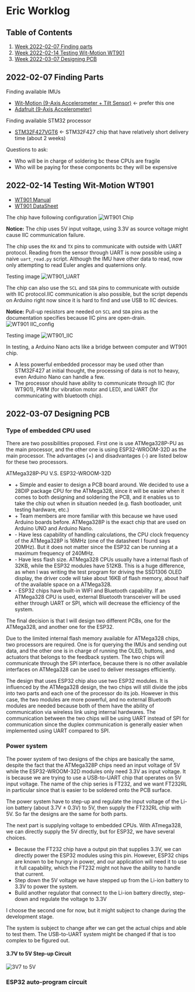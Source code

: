 # Eric Worklog

## Table of Contents

1. [Week 2022-02-07 Finding parts](#2022-02-07-finding-parts)
2. [Week 2022-02-14 Testing Wit-Motion WT901](#2022-02-14-testing-wit-motion-wt901)
3. [Week 2022-03-07 Designing PCB](#2022-03-07-designing-pcb)

## 2022-02-07 Finding Parts

Finding available IMUs

- [Wit-Motion (9-Axis Accelerometer + Tilt Sensor)](https://www.amazon.com/Accelerometer-Acceleration-Gyroscope-Electronic-Magnetometer/dp/B07GBRTB5K?ref_=ast_sto_dp) <- prefer this one
- [Adafruit (9-Axis Accelerometer)](https://www.amazon.com/Adafruit-Absolute-Orientation-Fusion-Breakout/dp/B017PEIGIG/ref=asc_df_B017PEIGIG/?tag=hyprod-20&linkCode=df0&hvadid=312142335725&hvpos=&hvnetw=g&hvrand=10955145127703543807&hvpone=&hvptwo=&hvqmt=&hvdev=c&hvdvcmdl=&hvlocint=&hvlocphy=9022196&hvtargid=pla-442396583748&psc=1)

Finding available STM32 processor

- [STM32F427VGT6](https://www.aliexpress.com/item/1005003731146258.html?spm=a2g0o.productlist.0.0.6f1e5287woZzTa&algo_pvid=ef53fac1-0262-4ef9-8786-5a33670db49b&aem_p4p_detail=2022020920080515995579616864100133835795&algo_exp_id=ef53fac1-0262-4ef9-8786-5a33670db49b-1&pdp_ext_f=%7B%22sku_id%22%3A%2212000026964346600%22%7D&pdp_pi=-1%3B21.0%3B-1%3B-1%40salePrice%3BUSD%3Bsearch-mainSearch) <- STM32F427 chip that have relatively short delivery time (about 2 weeks)

Questions to ask:

- Who will be in charge of soldering bc these CPUs are fragile
- Who will be paying for these components bc they will be expensive

## 2022-02-14 Testing Wit-Motion WT901

- [WT901 Manual](https://github.com/WITMOTION/WT901/blob/master/WT901%20Manual.pdf)
- [WT901 DataSheet](https://github.com/WITMOTION/WT901/blob/master/WT901%20Datasheet.pdf)

The chip have following configuration ![WT901 Chip](WT901_chip.png)

**Notice:** The chip uses 5V input voltage, using 3.3V as source voltage might cause IIC communication failure.

The chip uses the `RX` and `TX` pins to communicate with outside with UART protocol. Reading from the sensor through UART is now possible using a naive `uart_read.py` script. Although the IMU have other data to read, now only attempting to read Euler angles and quaternions only.

Testing image ![WT901_UART](WT901_UART.jpg)

The chip can also use the `SCL` and `SDA` pins to communicate with outside with IIC protocol.IIC communication is also possible, but the script depends on Arduino right now since it is hard to find and use USB to IIC devices.

**Notice:** Pull-up resistors are needed on `SCL` and `SDA` pins as the documentation specifies because IIC pins are open-drain. ![WT901 IIC_config](WT901_IIC_config.png)

Testing image ![WT901_IIC](WT901_IIC.jpg)

In testing, a Arduino Nano acts like a bridge between computer and WT901 chip.

- A less powerful embedded processor may be used other than STM32F427 at initial thought, the processing of data is not to heavy, even Arduino Nano can handle a few.
- The processor should have ability to communicate through IIC (for WT901), PWM (for vibration motor and LED), and UART (for communicating with bluetooth chip).

## 2022-03-07 Designing PCB

### Type of embedded CPU used

There are two possibilities proposed. First one is use ATMega328P-PU as the main processor, and the other one is using ESP32-WROOM-32D as the main processor. The advantages (+) and disadvantages (-) are listed below for these two processors.

ATMega328P-PU V.S. ESP32-WROOM-32D

- \+ Simple and easier to design a PCB board around. We decided to use a 28DIP package CPU for the ATMega328, since it will be easier when it comes to both designing and soldering the PCB, and it enables us to take the chip out when in situation needed (e.g. flash bootloader, unit testing hardware, etc.)
- \+ Team members are more familiar with this because we have used Arduino boards before. ATMega328P is the exact chip that are used on Arduino UNO and Arduino Nano.
- \- Have less capability of handling calculations, the CPU clock frequency of the ATMega328P is 16MHz (one of the datasheet I found says 20MHz). But it does not matter since the ESP32 can be running at a maximum frequency of 240MHz.
- \- Have less flash size. ATMega328 CPUs usually have a internal flash of 32KB, while the
ESP32 modules have 512KB. This is a huge difference, as when I was writing the test program for driving the SSD1306 OLED display, the driver code will take about 16KB of flash memory, about half of the available space on a ATMega328.
- \- ESP32 chips have built-in WIFI and Bluetooth capability. If an ATMega328 CPU is used, external Bluetooth transceiver will be used either through UART or SPI, which will decrease the efficiency of the system.

The final decision is that I will design two different PCBs, one for the ATMega328, and another one for the ESP32.

Due to the limited internal flash memory available for ATMega328 chips, two processors are required. One is for querying the IMUs and sending out data, and the other one is in charge of running the OLED, buttons, and actuators that belongs to the feedback system. The two chips will communicate through the SPI interface, because there is no other available interfaces on ATMega328 can be used to deliver messages efficiently.

The design that uses ESP32 chip also use two ESP32 modules. It is influenced by the ATMega328 design, the two chips will still divide the jobs into two parts and each one of the processor do its job. However in this case, the two modules are more powerful, and no external Bluetooth modules are needed because both of them have the ability of communication via wireless link using internal hardwares. The communication between the two chips will be using UART instead of SPI for communication since the duplex communication is generally easier when implemented using UART compared to SPI.

### Power system

The power system of two designs of the chips are basically the same, despite the fact that the ATMega328P chips need an input voltage of 5V while the ESP32-WROOM-32D modules only need 3.3V as input voltage. It is because we are trying to use a USB-to-UART chip that operates on 5V input voltage. The name of the chip series is FT232, and we want FT232RL in particular since that is easier to be soldered onto the PCB surface.

The power system have to step-up and regulate the input voltage of the Li-ion battery (about 3.7V $\pm$ 0.3V) to 5V, then supply the FT232RL chip with 5V. So far the designs are the same for both parts.

The next part is supplying voltage to embedded CPUs. With ATmega328, we can directly supply the 5V directly, but for ESP32, we have several choices.

- Because the FT232 chip have a output pin that supplies 3.3V, we can directly power the ESP32 modules using this pin. However, ESP32 chips are known to be hungry in power, and our application will need it to use it full capability, which the FT232 might not have the ability to handle that current.
- Step down the 5V voltage we have stepped up from the Li-ion battery to 3.3V to power the system.
- Build another regulator that connect to the Li-ion battery directly, step-down and regulate the voltage to 3.3V

I choose the second one for now, but it might subject to change during the development stage.

The system is subject to change after we can get the actual chips and able to test them. The USB-to-UART system might be changed if that is too complex to be figured out.

#### 3.7V to 5V Step-up Circuit

![3V7 to 5V](3V7to5VStepup.jpg)

### ESP32 auto-program circuit
